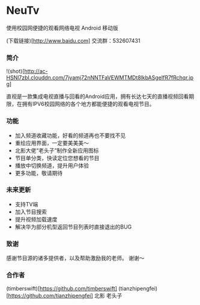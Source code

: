 # NeuTv

使用校园网便捷的观看网络电视 Android 移动版

(下载链接)[http://www.baidu.com]
交流群：532607431

### 简介

!(shot)[http://ac-HSNl7zbI.clouddn.com/7jyamj72nNNTFaVEWMTMDt8lkbASgeIfR7fRchqr.jpg]

直视是一款集成电视直播与回看的Android应用，拥有长达七天的直播视频回看期限，在拥有IPV6校园网络的各个地方都能便捷的观看电视节目。

### 功能

- 加入频道收藏功能，好看的频道再也不要找不见
- 重绘应用界面，一定要美美美～
- 北影大佬“老头子”制作全新应用图标
- 节目单分类，快读定位您想看的节目
- 播放中切换频道，提升用户体验
- 更多功能，敬请期待

### 未来更新

- 支持TV端
- 加入节目搜索
- 提升视频加载速度
- 解决华为部分机型返回节目列表时直接退出的BUG


### 致谢

感谢节目源的诸多提供者，以及帮助激励我的老师。
谢谢～

### 合作者

(timberswift)[https://github.com/timberswift]
(tianzhipengfei)[https://github.com/tianzhipengfei]
北影 老头子
